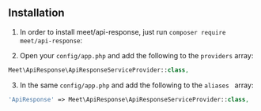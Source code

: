 ## Installation

1) In order to install meet/api-response, just  run `composer require meet/api-response`:

2) Open your `config/app.php` and add the following to the `providers` array:

```php
Meet\ApiResponse\ApiResponseServiceProvider::class,
```

3) In the same `config/app.php` and add the following to the `aliases ` array: 

```php
'ApiResponse' => Meet\ApiResponse\ApiResponseServiceProvider::class,
```

<!-- 4) Run the command below to publish the package config file `config/entrust.php`:

```shell
php artisan vendor:publish
``` -->

